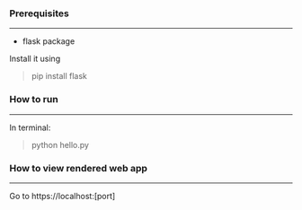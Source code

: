 ### Prerequisites
------------------
- flask package

Install it using
> pip install flask


### How to run
---------------
In terminal:
> python hello.py


### How to view rendered web app
---------------------------------
Go to https://localhost:[port]

